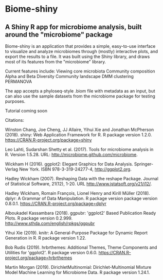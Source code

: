 # Biome-shiny
##  A Shiny R app for microbiome analysis, built around the "microbiome" package

Biome-shiny is an application that provides a simple, easy-to-use interface to visualize and analyze microbiomes through (mostly) interactive plots, and export the results to a file.
It was built using the Shiny library, and draws most of its features from the "microbiome" library.

Current features include:
	Viewing core microbiota
	Community composition	
	Alpha and Beta Diversity
	Community landscape
	DMM clustering
	PERMANOVA
	

The app accepts a phyloseq-style .biom file with metadata as an input, but can also use the sample datasets from the microbiome package for testing purposes.

Tutorial coming soon



Citations:

Winston Chang, Joe Cheng, JJ Allaire, Yihui Xie and Jonathan McPherson (2018). shiny: Web Application Framework
for R. R package version 1.2.0. https://CRAN.R-project.org/package=shiny

Leo Lahti, Sudarshan Shetty et al. (2017). Tools for microbiome analysis in R. Version 1.5.28. URL: http://microbiome.github.com/microbiome. 

Wickham H (2016). ggplot2: Elegant Graphics for Data Analysis. Springer-Verlag New York. ISBN 978-3-319-24277-4, http://ggplot2.org.

Hadley Wickham (2007). Reshaping Data with the reshape Package. Journal of Statistical Software, 21(12), 1-20. URL
http://www.jstatsoft.org/v21/i12/.

Hadley Wickham, Romain François, Lionel Henry and Kirill Müller (2018). dplyr: A Grammar of Data Manipulation. R package version package version 0.8.0.1. https://CRAN.R-project.org/package=dplyr


Alboukadel Kassambara (2018). ggpubr: 'ggplot2' Based Publication Ready Plots. R package version 0.2.999.
http://www.sthda.com/english/rpkgs/ggpubr

Yihui Xie (2019). knitr: A General-Purpose Package for Dynamic Report Generation in R. R package version 1.22.

Bob Rudis (2019). hrbrthemes: Additional Themes, Theme Components and Utilities for 'ggplot2'. R package version
0.6.0. https://CRAN.R-project.org/package=hrbrthemes

  Martin Morgan (2019). DirichletMultinomial: Dirichlet-Multinomial Mixture Model Machine
  Learning for Microbiome Data. R package version 1.24.1.

